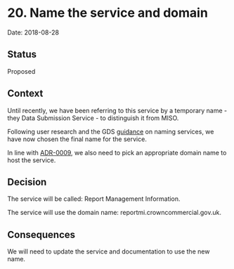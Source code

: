 # 20. Name the service and domain

Date: 2018-08-28

## Status

Proposed

## Context

Until recently, we have been referring to this service by a temporary name - they
Data Submission Service - to distinguish it from MISO.

Following user research and the GDS [guidance][gds-guidance]
on naming services, we have now chosen the final name for the service.

In line with [ADR-0009][adr-0009], we also need to pick an appropriate domain
name to host the service.

## Decision

The service will be called: Report Management Information.

The service will use the domain name: reportmi.crowncommercial.gov.uk.

## Consequences

We will need to update the service and documentation to use the new name.

[gds-guidance]: https://designnotes.blog.gov.uk/2015/06/22/good-services-are-verbs-2/
[adr-0009]: 0009-user-interface-look-and-feel.md

